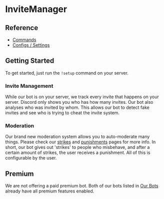# InviteManager

## Reference

- [Commands](/nl/reference/commands.md)
- [Configs / Settings](/nl/reference/settings.md)

## Getting Started

To get started, just run the `!setup` command on your server.

### Invite Management

While our bot is on your server, we track every invite that happens on your server. Discord only shows you who has how many invites. Our bot also analyses who was invited by whom. This allows our bot to detect fake invites and see who is trying to cheat the invite system.

### Moderation

Our brand new moderation system allows you to auto-moderate many things. Please check our [strikes](/nl/modules/moderation/strikes.md) and [punishments](/nl/modules/moderation/punishments.md) pages for more info. In short, our bot gives out 'strikes' to people who misbehave, and after a certain amount of strikes, the user receives a punishment. All of this is configurable by the user.

## Premium

We are not offering a paid premium bot. Both of our bots listed in [Our Bots](/nl/getting-started/our-bots.md) already have all premium features enabled.
